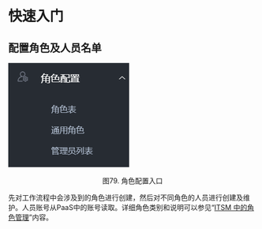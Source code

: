 # 快速入门
## 配置角色及人员名单

![-w2020](../media/cfc6d444dbd1b194166810cbc44c77ef.png)

<center>图79. 角色配置入口</center>

先对工作流程中会涉及到的角色进行创建，然后对不同角色的人员进行创建及维护。人员账号从PaaS中的账号读取。详细角色类别和说明可以参见“[ITSM 中的角色管理](../产品功能/auth_role.md#ITSM中的角色管理)”内容。
